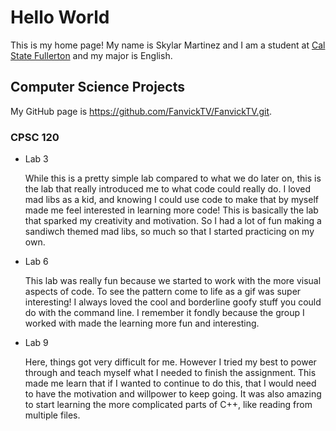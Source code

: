 # Hello World

This is my home page! My name is Skylar Martinez and I am a student at [Cal State Fullerton](http://www.fullerton.edu/) and my major is English.

## Computer Science Projects

My GitHub page is https://github.com/FanvickTV/FanvickTV.git.

### CPSC 120

* Lab 3

    While this is a pretty simple lab compared to what we do later on, this is the lab that really introduced me to what code could really do. I loved mad libs as a kid, and knowing I could use code to make that by myself made me feel interested in learning more code! This is basically the lab that sparked my creativity and motivation. So I had a lot of fun making a sandiwch themed mad libs, so much so that I started practicing on my own.

* Lab 6

   This lab was really fun because we started to work with the more visual aspects of code. To see the pattern come to life as a gif was super interesting! I always loved the cool and borderline goofy stuff you could do with the command line. I remember it fondly because the group I worked with made the learning more fun and interesting.

* Lab 9

    Here, things got very difficult for me. However I tried my best to power through and teach myself what I needed to finish the assignment. This made me learn that if I wanted to continue to do this, that I would need to have the motivation and willpower to keep going. It was also amazing to start learning the more complicated parts of C++, like reading from multiple files.
